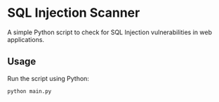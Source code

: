 # SQL Injection Scanner

A simple Python script to check for SQL Injection vulnerabilities in web applications.

## Usage

Run the script using Python:

```bash
python main.py
